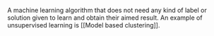 A machine learning algorithm that does not need any kind of label or solution given to learn and obtain their aimed result.
An example of unsupervised learning is [[Model based clustering]].